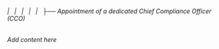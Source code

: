 ###### |   |   |   |   |   ├── Appointment of a dedicated Chief Compliance Officer (CCO)

*Add content here*